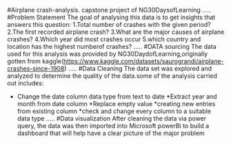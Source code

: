 #Airplane crash-analysis.
capstone project of NG30DaysofLearning
.....
#Problem Statement
The goal of analysing this data is to get insights that answers this question:
1.Total number of crashes with the given period?
2.The first recorded airplane crash?
3.What are the major causes of airplane crashes?
4.Which year did most crashes occur
5.which country and location has the highest numberof crashes?
.....
#DATA sourcing
The data used for this analysis was provided by NG30DaydofLearning,originally gotten from kaggle(https://www.kaggle.com/datasets/saurograndi/airplane-crashes-since-1908)
.....
#Data Cleaning
The data set was explored and analyzed to determine the quality of the data.some of the analysis carried out includes:
* Change the date column data type from text to date
*Extract year and month from date column
*Replace empty value
*creating new entries from existing column
*check and change every column to a suitable data type
.....
#Data visualization
After cleaning the data via power query, the data was then imported into Microsoft powerBi to build a dashboard that will help have a clear picture of the major problem
